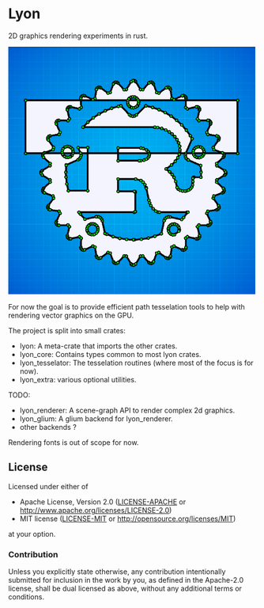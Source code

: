 # Lyon
2D graphics rendering experiments in rust.

<img src="assets/screenshot.png" width=500 height=500 alt="Screenshot of the Rust logo (svg) tesselated">

For now the goal is to provide efficient path tesselation tools to help with rendering vector graphics on the GPU.

The project is split into small crates:
* lyon: A meta-crate that imports the other crates.
* lyon_core: Contains types common to most lyon crates.
* lyon_tesselator: The tesselation routines (where most of the focus is for now).
* lyon_extra: various optional utilities.

TODO:
* lyon_renderer: A scene-graph API to render complex 2d graphics.
* lyon_glium: A glium backend for lyon_renderer.
* other backends ?

Rendering fonts is out of scope for now.

## License

Licensed under either of

 * Apache License, Version 2.0 ([LICENSE-APACHE](LICENSE-APACHE) or http://www.apache.org/licenses/LICENSE-2.0)
 * MIT license ([LICENSE-MIT](LICENSE-MIT) or http://opensource.org/licenses/MIT)

at your option.

### Contribution

Unless you explicitly state otherwise, any contribution intentionally submitted for inclusion in the work by you, as defined in the Apache-2.0 license, shall be dual licensed as above, without any additional terms or conditions.

